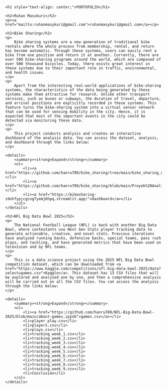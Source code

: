 <!DOCTYPE html>
<html lang="en">
<head>
    <meta charset="UTF-8">
    <meta name="viewport" content="width=device-width, initial-scale=1.0">
    <title>Portfolio</title>
</head>
<body>

    <h1 style="text-align: center;">PORTOFOLIO</h1>

    <h2>Ruhan Masukuri</h2>
    <p><a href="mailto:ruhanmasykuri@gmail.com">ruhanmasykuri@gmail.com</a></p>

    <h2>Bike Sharing</h2>
    <p>
        Bike sharing systems are a new generation of traditional bike rentals where the whole process from membership, rental, and return has become automatic. Through these systems, users can easily rent a bike from one position and return it at another. Currently, there are over 500 bike-sharing programs around the world, which are composed of over 500 thousand bicycles. Today, there exists great interest in these systems due to their important role in traffic, environmental, and health issues.
    </p>
    <p>
        Apart from the interesting real-world applications of bike-sharing systems, the characteristics of the data being generated by these systems make them attractive for research. Unlike other transport services, such as buses or subways, the duration of travel, departure, and arrival positions are explicitly recorded in these systems. This feature turns the bike-sharing system into a virtual sensor network that can be used for sensing mobility in the city. Hence, it is expected that most of the important events in the city could be detected via monitoring these data.
    </p>
    <p>
        This project conducts analysis and creates an interactive dashboard of the analysis data. You can access the dataset, analysis, and dashboard through the links below:
    </p>

    <details>
        <summary><strong>Expand</strong></summary>
        <ul>
            <li><a href="https://github.com/hanru789/bike_sharing/tree/main/bike_sharing_dataset">Dataset</a></li>
            <li><a href="https://github.com/hanru789/bike_sharing/blob/main/Proyek%20Analisis%20Data.ipynb">Analysis</a></li>
            <li><a href="https://bikesharing-s9xhfypjcgcng7yemj6hpq.streamlit.app/">Dashboard</a></li>
        </ul>
    </details>

    <h2>NFL Big Data Bowl 2025</h2>
    <p>
        The National Football League (NFL) is back with another Big Data Bowl, where contestants use Next Gen Stats player tracking data to generate actionable, creative, and novel stats. Previous iterations have analyzed running backs, defensive backs, special teams, pass rush plays, and tackling, and have generated metrics that have been used on television and by NFL teams.
    </p>
    <p>
        This is a data science project using the 2025 NFL Big Data Bowl competition dataset, which can be downloaded from <a href="https://www.kaggle.com/competitions/nfl-big-data-bowl-2025/data?select=games.csv">Kaggle</a>. This dataset has 13 CSV files that will be explored and analyzed one by one, and then a comprehensive analysis will be carried out on all the CSV files. You can access the analysis through the links below:
    </p>

    <details>
        <summary><strong>Expand</strong></summary>
        <ul>
            <li><a href="https://github.com/hanru789/NFL-Big-Data-Bowl-2025/blob/main/about-games.ipynb">games.csv</a></li>
            <li>player_play.csv</li>
            <li>players.csv</li>
            <li>plays.csv</li>
            <li>tracking_week_1.csv</li>
            <li>tracking_week_2.csv</li>
            <li>tracking_week_3.csv</li>
            <li>tracking_week_4.csv</li>
            <li>tracking_week_5.csv</li>
            <li>tracking_week_6.csv</li>
            <li>tracking_week_7.csv</li>
            <li>tracking_week_8.csv</li>
            <li>tracking_week_9.csv</li>
            <li>Conclusion</li>
        </ul>
    </details>

</body>
</html>
